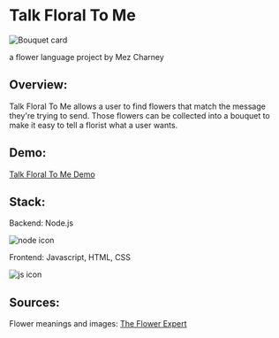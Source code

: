# Talk Floral To Me

![Bouquet card](https://www.publicdomainpictures.net/pictures/180000/nahled/--1466009992ReU.jpg)

a flower language project by Mez Charney

## Overview:
Talk Floral To Me allows a user to find flowers that match the message they're trying to send. Those flowers can be collected into a bouquet to make it easy to tell a florist what a user wants.

## Demo:
[Talk Floral To Me Demo](https://www.youtube.com/watch?v=9fqJ22AjcNw)

## Stack:
Backend: Node.js

![node icon](https://icon-library.net/images/node-js-icon/node-js-icon-12.jpg)

Frontend: Javascript, HTML, CSS

![js icon](http://www.alex-arriaga.com/wp-content/uploads/2014/12/javascript-logo.png)

## Sources:
Flower meanings and images: [The Flower Expert](https://www.theflowerexpert.com/content/aboutflowers/flower-meanings)
